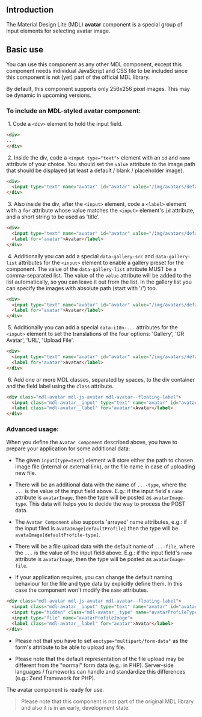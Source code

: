## Introduction
The Material Design Lite (MDL) **avatar** component is a special group of input elements for selecting avatar image.

## Basic use
You can use this component as any other MDL component, except this component needs individual JavaScript and CSS file to be included since this component is not (yet) part of the official MDL library.

By default, this component supports only 256x256 pixel images. This may be dynamic in upcoming versions.

### To include an MDL-styled **avatar** component:

&nbsp;1. Code a `<div>` element to hold the input field.
```html
<div>
...
</div>
```

&nbsp;2. Inside the div, code a `<input type="text">` element with an `id` and `name` attribute of your choice. You should set the `value` attribute to the image path that should be displayed (at least a default / blank / placeholder image).
```html
<div>
  <input type="text" name="avatar" id="avatar" value="/img/avatars/default1.jpg">
</div>
```

&nbsp;3. Also inside the div, after the `<input>` element, code a `<label>` element with a `for` attribute whose value matches the `<input>` element's `id` attribute, and a short string to be used as 'title'.
```html
<div>
  <input type="text" name="avatar" id="avatar" value="/img/avatars/default1.jpg">
  <label for="avatar">Avatar</label>
</div>
```

&nbsp;4. Additionally you can add a special `data-gallery-src` and `data-gallery-list` attributes for the `<input>` element to enable a gallery preset for the component. The value of the `data-gallery-list` attribute MUST be a comma-separated list. The value of the `value` attribute will be added to the list automatically, so you can leave it out from the list. In the gallery list you can specify the images with absolute path (start with '/') too.
```html
<div>
  <input type="text" name="avatar" id="avatar" value="/img/avatars/default1.jpg" data-gallery-src="/img/avatars" data-gallery-list="default2.jpg,default3.jpg,/img/myProfilePic.jpg">
  <label for="avatar">Avatar</label>
</div>
```

&nbsp;5. Additionally you can add a special `data-i18n-...` attributes for the `<input>` element to set the translations of the four options: 'Gallery', 'GR Avatar', 'URL', 'Upload File'.
```html
<div>
  <input type="text" name="avatar" id="avatar" value="/img/avatars/default1.jpg" data-gallery-src="/img/avatars" data-gallery-list="default2.jpg,default3.jpg,/img/myProfilePic.jpg" data-i18n-gallery="Default" data-i18n-gravatar="GR" data-i18n-url="Web Address" data-i18n-upload="From local machine">
  <label for="avatar">Avatar</label>
</div>
```

&nbsp;6. Add one or more MDL classes, separated by spaces, to the div container and the field label using the `class` attribute.
```html
<div class="mdl-avatar mdl-js-avatar mdl-avatar--floating-label">
  <input class="mdl-avatar__input" type="text" name="avatar" id="avatar" value="/img/avatars/default1.jpg" data-gallery-src="/img/avatars" data-gallery-list="default2.jpg,default3.jpg,/img/myProfilePic.jpg" data-i18n-gallery="Default" data-i18n-gravatar="GR" data-i18n-url="Web Address" data-i18n-upload="From local machine">
  <label class="mdl-avatar__label" for="avatar">Avatar</label>
</div>
```

### Advanced usage:

When you define the `Avatar Component` described above, you have to prepare your application for some additional data:

* The given `input[type=text]` element will store either the path to chosen image file (internal or external link), or the file name in case of uploading new file.

* There will be an additional data with the name of `...-type`, where the `...` is the value of the input field above. E.g.: if the input field's `name` attribute is `avatarImage`, then the type will be posted as `avatarImage-type`. This data will helps you to decide the way to process the POST data.

* The `Avatar Component` also supports 'arrayed' name attributes, e.g.: if the input filed is `avataImage[defaultProfile]` then the type will be `avataImage[defaultProfile-type]`. 

* There will be a file upload data with the default name of `...-file`, where the `...` is the value of the input field above. E.g.: if the input field's `name` attribute is `avatarImage`, then the type will be posted as `avatarImage-file`.
 
* If your application requires, you can change the default naming behaviour for the file and type data by explicitly define them. In this case the component won't modify the `name` attributes.

```html
<div class="mdl-avatar mdl-js-avatar mdl-avatar--floating-label">
  <input class="mdl-avatar__input" type="text" name="avatar" id="avatar" value="/img/avatars/default1.jpg" data-gallery-src="/img/avatars" data-gallery-list="default2.jpg,default3.jpg,/img/myProfilePic.jpg" data-i18n-gallery="Default" data-i18n-gravatar="GR" data-i18n-url="Web Address" data-i18n-upload="From local machine">
  <input type="hidden" class="mdl-avatar__type" name="avatarProfileType" value="gallery">
  <input type="file" name="avatarProfileImage">
  <label class="mdl-avatar__label" for="avatar">Avatar</label>
</div>
```

* Please not that you have to set `enctype="multipart/form-data"` as the form's attribute to be able to upload any file.
   
* Please note that the default representation of the file upload may be different from the "normal" form data (e.g.: in PHP). Server-side languages / frameworks can handle and standardize this differences (e.g.: Zend Framework for PHP).

The avatar component is ready for use.

> Please note that this component is not part of the original MDL library and also it is in an early, development state.
